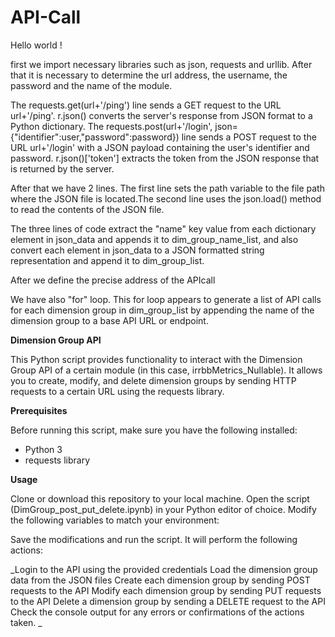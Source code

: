 # API-Call

Hello world !

first we import necessary libraries such as json, requests and urllib. After that it is necessary to determine the url address, the username, the password and the name of the module.

The requests.get(url+'/ping') line sends a GET request to the URL url+'/ping'. r.json() converts the server's response from JSON format to a Python dictionary. The requests.post(url+'/login', json={"identifier":user,"password":password}) line sends a POST request to the URL url+'/login' with a JSON payload containing the user's identifier and password. r.json()['token'] extracts the token from the JSON response that is returned by the server.

After that we have 2 lines. The first line sets the path variable to the file path where the JSON file is located.The second line uses the json.load() method to read the contents of the JSON file. 


The three lines of code extract the "name" key value from each dictionary element in json_data and appends it to dim_group_name_list, and also convert each element in json_data to a JSON formatted string representation and append it to dim_group_list.


After we define the precise address of the APIcall


We have also "for" loop. This for loop appears to generate a list of API calls for each dimension group in dim_group_list by appending the name of the dimension group to a base API URL or endpoint.



**Dimension Group API**

This Python script provides functionality to interact with the Dimension Group API of a certain module (in this case, irrbbMetrics_Nullable). It allows you to create, modify, and delete dimension groups by sending HTTP requests to a certain URL using the requests library.

**Prerequisites**

Before running this script, make sure you have the following installed:

- Python 3
- requests library


**Usage**

Clone or download this repository to your local machine.
Open the script (DimGroup_post_put_delete.ipynb) in your Python editor of choice.
Modify the following variables to match your environment:


Save the modifications and run the script. It will perform the following actions:

_Login to the API using the provided credentials
Load the dimension group data from the JSON files
Create each dimension group by sending POST requests to the API
Modify each dimension group by sending PUT requests to the API
Delete a dimension group by sending a DELETE request to the API
Check the console output for any errors or confirmations of the actions taken.
_
